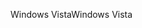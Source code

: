 <span data-ttu-id="f7ab4-101">Windows Vista</span><span class="sxs-lookup"><span data-stu-id="f7ab4-101">Windows Vista</span></span>